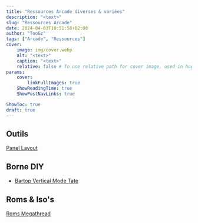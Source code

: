 ```yaml
---
title: "Ressources Arcade diverses & variées"
description: "<text>"
slug: "Ressources Arcade"
date: 2024-04-03T10:51:58+02:00
author: "TooGz"
tags: ["Arcade", "Ressources"]
cover:
    image: img/cover.webp
    alt: "<text>"
    caption: "<text>"
    relative: false # To use relative path for cover image, used in hugo Page-bundles
params:
    cover:
        linkFullImages: true
    ShowReadingTime: true
    ShowPostNavLinks: true

ShowToc: true
draft: true
---
```



## Outils

[Panel Layout](https://www.slagcoin.com/joystick/layout.html)

## Borne DIY

- [Bartop Vertical Mode Tate](https://forum.hfsplay.fr/renovation-et-cabs-en-construction-f20/wip-100-bartop-vertical-pincab-t17171.html)


## Roms & Iso's

[Roms Megathread](https://r-roms.github.io/megathread/retro/)
